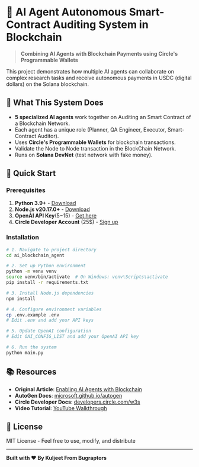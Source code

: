 # 🤖 AI Agent Autonomous Smart-Contract Auditing System in Blockchain

> **Combining AI Agents with Blockchain Payments using Circle's Programmable Wallets**

This project demonstrates how multiple AI agents can collaborate on complex research tasks and receive autonomous payments in USDC (digital dollars) on the Solana blockchain.

## 🌟 What This System Does

- **5 specialized AI agents** work together on Auditing an Smart Contract of a Blockchain Network.
- Each agent has a unique role (Planner, QA Engineer, Executor, Smart-Contract Auditor).
- Uses **Circle's Programmable Wallets** for blockchain transactions.
- Validate the Node to Node transaction in the BlockChain Network.
- Runs on **Solana DevNet** (test network with fake money).

## 🚀 Quick Start

### Prerequisites

1. **Python 3.9+** - [Download](https://www.python.org/downloads/)
2. **Node.js v20.17.0+** - [Download](https://nodejs.org/)
3. **OpenAI API Key**(5$-15$) - [Get here](https://platform.openai.com/api-keys)
4. **Circle Developer Account** (25$) - [Sign up](https://console.circle.com/)

### Installation

```bash
# 1. Navigate to project directory
cd ai_blockchain_agent

# 2. Set up Python environment
python -m venv venv
source venv/bin/activate  # On Windows: venv\Scripts\activate
pip install -r requirements.txt

# 3. Install Node.js dependencies
npm install

# 4. Configure environment variables
cp .env.example .env
# Edit .env and add your API keys

# 5. Update OpenAI configuration
# Edit OAI_CONFIG_LIST and add your OpenAI API key

# 6. Run the system
python main.py
```

## 📚 Resources

- **Original Article**: [Enabling AI Agents with Blockchain](https://www.circle.com/blog/enabling-ai-agents-with-blockchain)
- **AutoGen Docs**: [microsoft.github.io/autogen](https://microsoft.github.io/autogen/)
- **Circle Developer Docs**: [developers.circle.com/w3s](https://developers.circle.com/w3s/docs)
- **Video Tutorial**: [YouTube Walkthrough](https://youtu.be/YxXrU0I6vT0)

## 📄 License

MIT License - Feel free to use, modify, and distribute

---

**Built with ❤️ By Kuljeet From Bugraptors**
